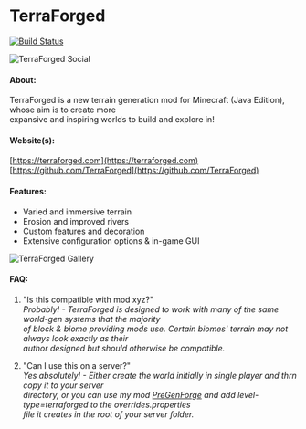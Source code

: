 # TerraForged

[![Build Status](https://ci.dags.me/buildStatus/icon?job=TerraForged)](https://ci.dags.me/job/TerraForged/)

![TerraForged Social](https://terraforged.com/curse/header.jpg)

#### About:
TerraForged is a new terrain generation mod for Minecraft (Java Edition), whose  aim is to create more  
expansive and inspiring worlds to build and explore in!

#### Website(s):
[https://terraforged.com](https://terraforged.com)  
[https://github.com/TerraForged](https://github.com/TerraForged)

#### Features:
- Varied and immersive terrain
- Erosion and improved rivers
- Custom features and decoration
- Extensive configuration options & in-game GUI

![TerraForged Gallery](https://terraforged.com/curse/gallery.jpg)

#### FAQ:
1. "Is this compatible with mod xyz?"  
_Probably! - TerraForged is designed to work with many of the same world-gen systems that the majority  
of block & biome providing mods use. Certain biomes' terrain may not always look exactly as their  
author designed but should otherwise be compatible._

2. "Can I use this on a server?"  
_Yes absolutely! - Either create the world initially in single player and thrn copy it to your server  
directory, or you can use my mod [PreGenForge](https://www.curseforge.com/minecraft/mc-mods/pregenforge) and add level-type=terraforged to the overrides.properties  
file it creates in the root of your server folder._
